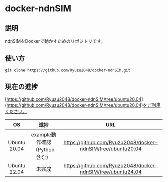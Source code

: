 # docker-ndnSIM

## 説明

ndnSIMをDockerで動かすためのリポジトリです。

## 使い方

```shell
git clone https://github.com/Ryuzu2048/docker-ndnSIM.git
```

## 現在の進捗

[https://github.com/Ryuzu2048/docker-ndnSIM/tree/ubuntu20.04](https://github.com/Ryuzu2048/docker-ndnSIM/tree/ubuntu20.04)をご利用ください。

| OS | 進捗 | URL |
|:--:|:--:|:--:|
| Ubuntu 20.04 | example動作確認（Python含む） | https://github.com/Ryuzu2048/docker-ndnSIM/tree/ubuntu20.04 |
| Ubuntu 22.04 | 未完成 | https://github.com/Ryuzu2048/docker-ndnSIM/tree/ubuntu24.04 |